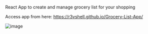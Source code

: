 React App to create and manage grocery list for your shopping

Access app from here: https://r3vshell.github.io/Grocery-List-App/

![image](https://github.com/r3vshell/Grocery-List-App/assets/68066436/baed7787-3cdb-4db2-9d74-300f74fcdd18)
